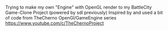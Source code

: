 Trying to make my own "Engine" with OpenGL render to my BattleCity Game-Clone Project (powered by sdl previously)
Inspired by and used a bit of code from TheCherno OpenGl/GameEngine series 
https://www.youtube.com/c/TheChernoProject
